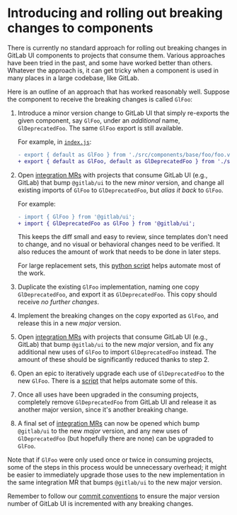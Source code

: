 # Introducing and rolling out breaking changes to components

There is currently no standard approach for rolling out breaking changes in
GitLab UI components to projects that consume them. Various approaches have
been tried in the past, and some have worked better than others. Whatever the
approach is, it can get tricky when a component is used in many places in
a large codebase, like GitLab.

Here is an outline of an approach that has worked reasonably well. Suppose the
component to receive the breaking changes is called `GlFoo`:

1. Introduce a minor version change to GitLab UI that simply re-exports the
   given component, say `GlFoo`, under an _additional_ name,
   `GlDeprecatedFoo`. The same `GlFoo` export is still available.

   For example, in [`index.js`](../../index.js):

   ```diff
   - export { default as GlFoo } from './src/components/base/foo/foo.vue';
   + export { default as GlFoo, default as GlDeprecatedFoo } from './src/components/base/foo/foo.vue';
   ```

1. Open [integration MRs] with projects that consume GitLab UI (e.g., GitLab)
   that bump `@gitlab/ui` to the new _minor_ version, and change all existing
   imports of `GlFoo` to `GlDeprecatedFoo`, but _alias it back_ to `GlFoo`.

   For example:

   ```diff
   - import { GlFoo } from '@gitlab/ui';
   + import { GlDeprecatedFoo as GlFoo } from '@gitlab/ui';
   ```

   This keeps the diff small and easy to review, since templates don't need to
   change, and no visual or behavioral changes need to be verified. It also
   reduces the amount of work that needs to be done in later steps.

   For large replacement sets, this [python script] helps automate most of the work.

1. Duplicate the existing `GlFoo` implementation, naming one copy
   `GlDeprecatedFoo`, and export it as `GlDeprecatedFoo`. This copy should
   receive _no further changes_.
1. Implement the breaking changes on the copy exported as `GlFoo`, and release
   this in a new _major_ version.
1. Open [integration MRs] with projects that consume GitLab UI (e.g., GitLab)
   that bump `@gitlab/ui` to the new _major_ version, and fix any additional
   new uses of `GlFoo` to import `GlDeprecatedFoo` instead. The amount of these
   should be significantly reduced thanks to step 2.
1. Open an epic to iteratively upgrade each use of `GlDeprecatedFoo` to the new
   `GlFoo`. There is a [script] that helps automate some of this.
1. Once all uses have been upgraded in the consuming projects, completely
   remove `GlDeprecatedFoo` from GitLab UI and release it as another major
   version, since it's another breaking change.
1. A final set of [integration MRs] can now be opened which bump `@gitlab/ui`
   to the new _major_ version, and any new uses of `GlDeprecatedFoo` (but
   hopefully there are none) can be upgraded to `GlFoo`.

Note that if `GlFoo` were only used once or twice in consuming projects, some
of the steps in this process would be unnecessary overhead; it might be easier
to immediately upgrade those uses to the new implementation in the same
integration MR that bumps `@gitlab/ui` to the new major version.

Remember to follow our [commit conventions](./commits.md) to ensure the major
version number of GitLab UI is incremented with any breaking changes.

[integration MRs]: ./gitlab_integration_test.md#using-the-remote-development-package[]
[script]: https://gitlab.com/gitlab-org/frontend/playground/create-migrate-deprecated-component-issues
[python script]: https://gitlab.com/-/snippets/3683091
